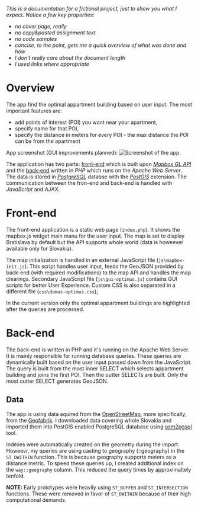 *This is a documentation for a fictional project, just to show you what I expect. Notice a few key properties:*
- *no cover page, really*
- *no copy&pasted assignment text*
- *no code samples*
- *concise, to the point, gets me a quick overview of what was done and how*
- *I don't really care about the document length*
- *I used links where appropriate*

# Overview

The app find the optimal appartment building based on user input. The most important features are:
* add points of interest (POI) you want near your apartment,
* specify name for that POI,
* specify the distance in meters for every POI - the max distance the POI can be from the apartment

App screenshot (GUI improvements planned):
![Screenshot of the app.](http://image.prntscr.com/image/e0351896493c496db1cca55c97a59fd9.png)

The application has two parts: [front-end](#Front-end) which is built upon _[Mapbox GL API](https://www.mapbox.com/mapbox-gl-js/api/)_ and the [back-end](#Back-end) written in _PHP_ which runs on the _Apache Web Server_. The data is stored in _[PostgreSQL](https://www.postgresql.org/)_ databse with the _[PostGIS](http://www.postgis.net/)_ extension. The communication between the fron-end and back-end is handled with _JavaScript_ and _AJAX_.

# Front-end

The front-end application is a static web page (`index.php`). It shows the mapbox.js widget main manu for the user input. The map is set to display Bratislava by default but the API supports whole world (data is howeever available only for Slovakia).

The map initialization is handled in an external JavaScript file (`js\mapbox-init.js`). This script handles user input, feeds the GeoJSON provided by back-end (with required modifications) to the map API and handles the map clearings. Secondary JavaScript file (`js\gui-optimus.js`) contains GUI scripts for better User Experience. Custom CSS is also separated in a different file (`css\domus-optimus.css`);

In the current version only the optimal appartment buildings are highlighted after the queries are processed.

# Back-end

The back-end is written in PHP and it's running on the Apache Web Server. It is mainly responsible for running database queries. These queries are dynamically built based on the user input passed down from the JavaScript. The query is built from the most inner SELECT which selects appartment building and joins the first POI. Then the outter SELECTs are built. Only the most outter SELECT generates GeoJSON.

## Data

The app is using data aquired from the [OpenStreetMap](https://www.openstreetmap.org/), more specifically, from the [Geofabrik](http://download.geofabrik.de/). I downloaded data covering whole Slovakia and imported them into PostGIS enabled PostgreSQL database using [osm2pgsql](http://wiki.openstreetmap.org/wiki/Osm2pgsql) tool.

Indexes were automatically created on the geometry during the import. Howeevr, my queries are using casting to geography (::geography) in the `ST_DWITHIN` function. This is because geography supports meters as a distance metric. To speed these queries up, I created additional index on the `way::geography` column. This reduced the query times by approximaltely tenfold.

**NOTE:** Early prototypes were heavily using `ST_BUFFER` and `ST_INTERSECTION` functions. These were removed in favor of `ST_DWITHIN` because of their high computational demands.
